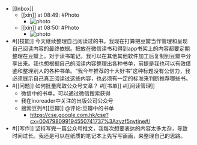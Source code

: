 - [[Inbox]]
    - [[xin]] at 08:49: #Photo
        - ![photo](https://firebasestorage.googleapis.com/v0/b/firescript-577a2.appspot.com/o/imgs%2Fapp%2Fxinyiheng%2Fcy4UBhwIb?alt=media&token=3d97bc1a-85f1-4f5b-b7d7-5a8bf4da8f2f)
    - [[xin]] at 08:50: #Photo
        - ![photo](https://firebasestorage.googleapis.com/v0/b/firescript-577a2.appspot.com/o/imgs%2Fapp%2Fxinyiheng%2FzDzIXlHDQ?alt=media&token=aaa3d16b-748b-4c77-8551-7482cdc0d821)
- #[[技能]] 今天继续整理自己阅读过的书。我现在打算把豆瓣当作管理和呈现自己阅读内容的最终依据。把放在微信读书和得到app书架上的内容都要定期整理在豆瓣上。对于读书笔记，我可以在其他其他软件加工后复制到豆瓣中分享出来。我也想根据自己的阅读内容整理出各种书单，前提是我也可以有效借鉴和整理别人的各种书单。“我今年推荐的十大好书”这种标题没有公信力，我必须展示自己真正阅读过这些内容，也必须有一定的标准来判断推荐哪些书。
- #[[问题]] 如何批量爬取公众号文章？ #[[书单]] #[[阅读管理]] 
    - 微信中的书单。可以通过微信搜索获得
    - 我在inoreader中关注的出版公司公众号
    - 搜索豆列#[[豆瓣]]  @评论:豆瓣中的书单
        - https://cse.google.com.hk/cse?cx=004798099194550741737%3Azyzf5nvtjne#/
- #[[写作]] 坚持写完一篇公众号推文，我每次想要表达的内容太多太杂，导致时间过长。我还是可以在纸质的笔记本上先写写画画，来整理自己的思路。

